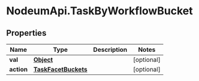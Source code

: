 # NodeumApi.TaskByWorkflowBucket

## Properties

Name | Type | Description | Notes
------------ | ------------- | ------------- | -------------
**val** | [**Object**](.md) |  | [optional] 
**action** | [**TaskFacetBuckets**](TaskFacetBuckets.md) |  | [optional] 


